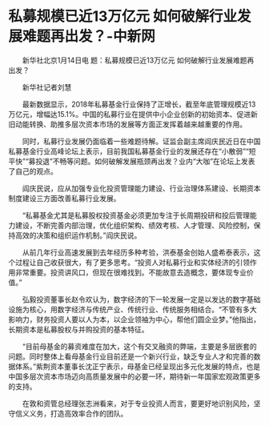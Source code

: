 # 私募规模已近13万亿元 如何破解行业发展难题再出发？-中新网

　　新华社北京1月14日电 题：私募规模已近13万亿元 如何破解行业发展难题再出发？

　　新华社记者刘慧

　　最新数据显示，2018年私募基金行业保持了正增长，截至年底管理规模近13万亿元，增幅达15.1%。中国的私募行业在提供中小企业创新的初始资本、促进新旧动能转换、助推多层次资本市场的发展等方面正发挥着越来越重要的作用。

　　同时，私募行业发展仍面临着一些难题待解。证监会副主席阎庆民近日在中国私募基金行业高峰论坛上表示，目前我国私募基金行业的发展还存在“小散弱”“短平快”“募投退”不畅等问题。如何破解发展瓶颈再出发？业内“大咖”在论坛上发表了自己的观点。

　　阎庆民说，应从加强专业化投资管理能力建设、行业治理体系建设、长期资本制度建设三方面改善私募行业发展。

　　“私募基金尤其是私募股权投资基金必须更加专注于长周期投研和投后管理能力建设，不断完善内部治理，优化组织架构、绩效考核、人才管理、风险控制，保持高效的决策和组织运作机制。”阎庆民说。

　　从前几年行业高速发展到去年经历多种考验，洪泰基金创始人盛希泰表示，这个过程让自己收获很大，有了更多思考。“投资人对私募行业和实体经济的引领作用非常重要。投资讲风口，但现在很难找到。不能故意去造概念，要体现专业价值。”

　　弘毅投资董事长赵令欢认为，数字经济的下一轮发展一定是以发达的数字基础设施为核心，用数字经济与传统产业、传统行业、传统服务相结合。“不管有多大影响力，财务投资人要以人为本，以企业领袖为中心，帮他们圆企业梦。”他指出，长期资本是私募股权与并购投资的基本特征。

　　“目前母基金的募资难度在加大，这个有交叉融资的弊端，主要是多层嵌套的问题。同时整体上看母基金行业目前还是一个新兴行业，缺乏专业人才和完善的数据体系。”紫荆资本董事长沈正宁表示，母基金已经呈现出多元化发展的特点，也是中国多层次资本市场迈向高质量发展中的必要一环，期待新一年国家宏观政策更多的支持。

　　在敦和资管总经理张志洲看来，对于专业投资人而言，要更好地识别风险，坚守信义义务，打造高效率合作的团队。
